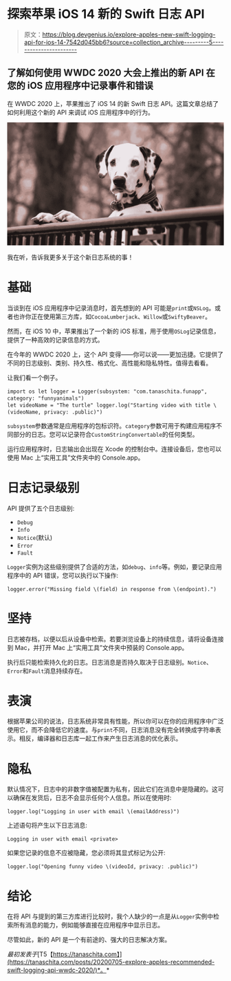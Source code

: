 # 探索苹果 iOS 14 新的 Swift 日志 API

> 原文：<https://blog.devgenius.io/explore-apples-new-swift-logging-api-for-ios-14-7542d045bb6?source=collection_archive---------5----------------------->

## 了解如何使用 WWDC 2020 大会上推出的新 API 在您的 iOS 应用程序中记录事件和错误

在 WWDC 2020 上，苹果推出了 iOS 14 的新 Swift 日志 API。这篇文章总结了如何利用这个新的 API 来调试 iOS 应用程序中的行为。

![](img/3c4dd022d4880ba6f6bbc7320fb7a504.png)

我在听，告诉我更多关于这个新日志系统的事！

# 基础

当谈到在 iOS 应用程序中记录消息时，首先想到的 API 可能是`print`或`NSLog`。或者也许你正在使用第三方库，如`CocoaLumberjack`、`Willow`或`SwiftyBeaver`。

然而，在 iOS 10 中，苹果推出了一个新的 iOS 标准，用于使用`OSLog`记录信息，提供了一种高效的记录信息的方式。

在今年的 WWDC 2020 上，这个 API 变得——你可以说——更加迅捷。它提供了不同的日志级别、类别、持久性、格式化、高性能和隐私特性。值得去看看。

让我们看一个例子。

```
import os let logger = Logger(subsystem: "com.tanaschita.funapp", category: "funnyanimals") 
let videoName = "The turtle" logger.log("Starting video with title \(videoName, privacy: .public)")
```

`subsystem`参数通常是应用程序的包标识符。`category`参数可用于构建应用程序不同部分的日志。您可以记录符合`CustomStringConvertable`的任何类型。

运行应用程序时，日志输出会出现在 Xcode 的控制台中。连接设备后，您也可以使用 Mac 上“实用工具”文件夹中的 Console.app。

# 日志记录级别

API 提供了五个日志级别:

*   `Debug`
*   `Info`
*   `Notice`(默认)
*   `Error`
*   `Fault`

`Logger`实例为这些级别提供了合适的方法，如`debug`、`info`等。例如，要记录应用程序中的 API 错误，您可以执行以下操作:

```
logger.error("Missing field \(field) in response from \(endpoint).")
```

# 坚持

日志被存档，以便以后从设备中检索。若要浏览设备上的持续信息，请将设备连接到 Mac，并打开 Mac 上“实用工具”文件夹中预装的 Console.app。

执行后只能检索持久化的日志。日志消息是否持久取决于日志级别。`Notice`、`Error`和`Fault`消息持续存在。

# 表演

根据苹果公司的说法，日志系统非常具有性能，所以你可以在你的应用程序中广泛使用它，而不会降低它的速度。与`print`不同，日志消息没有完全转换成字符串表示。相反，编译器和日志库一起工作来产生日志消息的优化表示。

# 隐私

默认情况下，日志中的非数字值被配置为私有，因此它们在消息中是隐藏的。这可以确保在发货后，日志不会显示任何个人信息。所以在使用时:

```
logger.log("Logging in user with email \(emailAddress)")
```

上述语句将产生以下日志消息:

```
Logging in user with email <private>
```

如果您记录的信息不应被隐藏，您必须将其显式标记为公开:

```
logger.log("Opening funny video \(videoId, privacy: .public)")
```

# 结论

在将 API 与提到的第三方库进行比较时，我个人缺少的一点是从`Logger`实例中检索所有消息的能力，例如能够直接在应用程序中显示日志。

尽管如此，新的 API 是一个有前途的、强大的日志解决方案。

*最初发表于*[T5【https://tanaschita.com】](https://tanaschita.com/posts/20200705-explore-apples-recommended-swift-logging-api-wwdc-2020/)*。*
